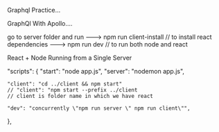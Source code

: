 Graphql Practice...

GraphQl With Apollo....

go to server folder and run
---> npm run client-install // to install react dependencies
--->  npm run dev // to run both node and react

React + Node Running from a Single Server

"scripts": {
    "start": "node app.js",
    "server": "nodemon app.js",

    "client": "cd ../client && npm start"
    // "client": "npm start --prefix ../client 
    // client is folder name in which we have react

    "dev": "concurrently \"npm run server \" npm run client\"",
},